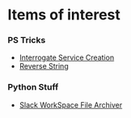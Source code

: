 # Items of interest

### PS Tricks
- [Interrogate Service Creation](https://github.com/tripmine253/tr1p_dev/blob/moved/My_PS_Tricks.md)
- [Reverse String](https://github.com/tripmine253/tr1p_dev/blob/moved/TR1P_PowerShell/Reverse-It.ps1)

### Python Stuff
- [Slack WorkSpace File Archiver](https://github.com/tripmine253/tr1p_dev/blob/moved/TR1P_Python/slack_archiver.py)

